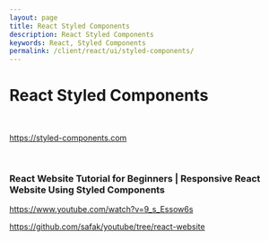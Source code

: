 ```yaml
---
layout: page
title: React Styled Components
description: React Styled Components
keywords: React, Styled Components
permalink: /client/react/ui/styled-components/
---
```


# React Styled Components

<br/>

https://styled-components.com

<br/>

### React Website Tutorial for Beginners | Responsive React Website Using Styled Components

https://www.youtube.com/watch?v=9_s_Essow6s

https://github.com/safak/youtube/tree/react-website
